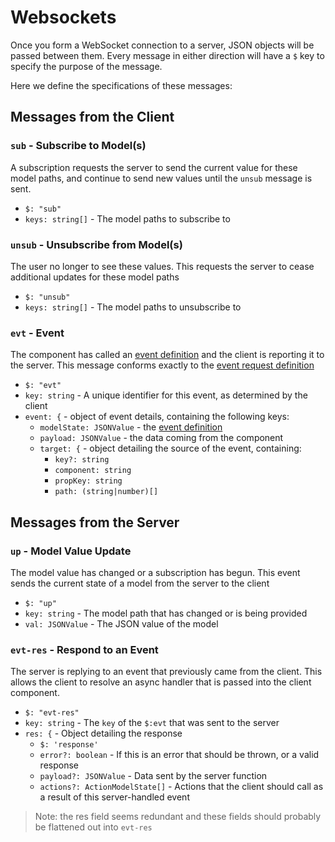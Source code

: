 # Websockets

Once you form a WebSocket connection to a server, JSON objects will be passed between them. Every message in either direction will have a `$` key to specify the purpose of the message.

Here we define the specifications of these messages:


## Messages from the Client

### `sub` - Subscribe to Model(s)

A subscription requests the server to send the current value for these model paths, and continue to send new values until the `unsub` message is sent.

- `$: "sub"`
- `keys: string[]` - The model paths to subscribe to

### `unsub` - Unsubscribe from Model(s)

The user no longer to see these values. This requests the server to cease additional updates for these model paths

- `$: "unsub"`
- `keys: string[]` - The model paths to unsubscribe to

### `evt` - Event

The component has called an [event definition](/docs/server-spec/json-types#event-model-state) and the client is reporting it to the server. This message conforms exactly to the [event request definition](/docs/server-spec/json-types#event-request-payload)

- `$: "evt"`
- `key: string` - A unique identifier for this event, as determined by the client
- `event: {` - object of event details, containing the following keys:
    - `modelState: JSONValue` - the [event definition](/docs/server-spec/json-types#event-model-state)
    - `payload: JSONValue` - the data coming from the component
    - `target: {` - object detailing the source of the event, containing:
        - `key?: string`
        - `component: string`
        - `propKey: string`
        - `path: (string|number)[]`

## Messages from the Server

### `up` - Model Value Update

The model value has changed or a subscription has begun. This event sends the current state of a model from the server to the client

- `$: "up"`
- `key: string` - The model path that has changed or is being provided
- `val: JSONValue` - The JSON value of the model

### `evt-res` - Respond to an Event

The server is replying to an event that previously came from the client. This allows the client to resolve an async handler that is passed into the client component.

- `$: "evt-res"`
- `key: string` - The `key` of the `$:evt` that was sent to the server
- `res: {` - Object detailing the response
    - `$: 'response'`
    - `error?: boolean` - If this is an error that should be thrown, or a valid response
    - `payload?: JSONValue` - Data sent by the server function
    - `actions?: ActionModelState[]` - Actions that the client should call as a result of this server-handled event

> Note: the res field seems redundant and these fields should probably be flattened out into `evt-res`